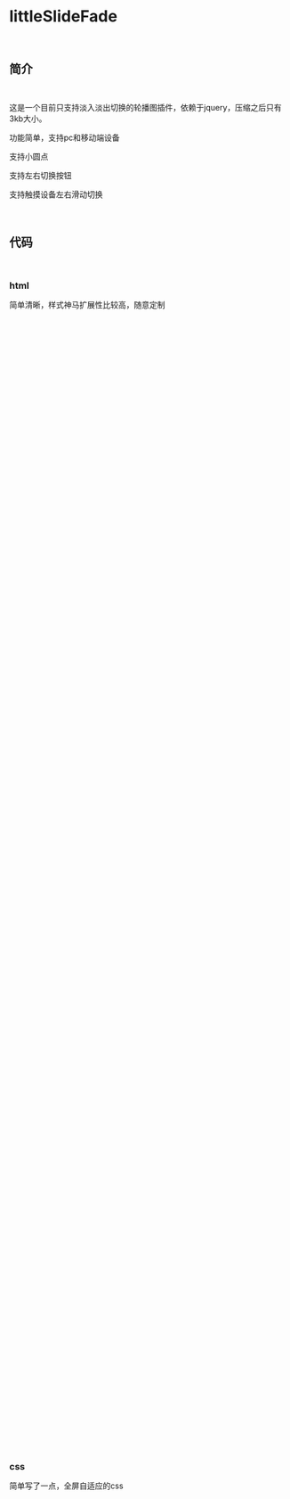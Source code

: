 <h1>littleSlideFade</h1>
<p>&nbsp;</p>
<h2>简介</h2>
<p>&nbsp;</p>
<p>这是一个目前只支持淡入淡出切换的轮播图插件，依赖于jquery，压缩之后只有3kb大小。</p>
<p>功能简单，支持pc和移动端设备</p>
<p>支持小圆点</p>
<p>支持左右切换按钮</p>
<p>支持触摸设备左右滑动切换</p>
<p>&nbsp;</p>
<h2>代码</h2>
<p>&nbsp;</p>
<h3>html</h3>
<p>简单清晰，样式神马扩展性比较高，随意定制</p>
<code>
<div id="slide" class="slide">
	<ul>
		<li class="page1"></li>
		<li class="page2"></li>
		<li class="page3"></li>
	</ul>
</div>
</code>
<h3>css</h3>
<p>简单写了一点，全屏自适应的css</p>
<code>
	<style>
	*{margin: 0; padding: 0;}
	ul,li{list-style: none;}
	html,body{width: 100%;height: 100%;}
	
	/* 轮播图 */
	.slide,
	.slide ul,
	.slide li{position: relative;width: 100%;height: 100%;}
	.slide li{position: absolute; top: 0; left: 0; display: none;background: url(images/banner1.jpg) center no-repeat;background-size: cover;}

	.slide{height: 50%;}

	.slide .page1{}
	.slide .page2{background-image: url(images/banner2.jpg);}
	.slide .page3{background-image: url(images/banner3.jpg);}
	
	/* 圆点 */
	.slide-dot{position: absolute; bottom: 20px; left: 0; width: 100%; text-align: center;}
	.slide-dot span{display: inline-block; *display: inline; *zoom: 1; margin: 0 4px; width: 16px; height: 16px; text-indent: -9999px; background: #eee; cursor: pointer; border-radius: 8px;
		-webkit-touch-callout: none;
	    -webkit-user-select: none;
	    -khtml-user-select: none;
	    -moz-user-select: none;
	    -ms-user-select: none;
	    user-select: none;
	}
	.slide-dot span:hover,
	.slide-dot span.z-sel{background: #000;}

	/* 左右切换按钮 */
	.codev,
	.next{position: absolute; top: 50%; margin-top: -50px;width: 50px; height: 100px; line-height: 100px; font-size: 30px; color: #333; text-align: center; font-weight: bold; text-decoration: none; background: #fff; border-radius: 5px;}
	.codev{left: 10px;}
	.next{right: 10px;}
	.codev:hover,
	.next:hover{color: #fff;background: #333;}
	</style>
</code>
<h3>js</h3>
<p>可配置参数蛮齐全的，有不明白的地方欢迎联系我！</p>
<p>需要引入jquery文件以及插件本身。</p>
<code>
<script src="src/jquery.min.js"></script>
<script src="src/jquery.littleSlideFade.min.js"></script>
<script>
$(function(){
	$('#slide').littleSlideFade({
        // 是否自动轮播
        auto : true,
        // 自动轮播间隔时间
        delay : 3000,
        // 动画时间
        animateTime : 1200,
        // 动画速度的 easing 函数
        animateEasing : 'swing',
        // 从第几张图开始播放，第一张为0
        startSlide : 0,
        // 是否显示圆点
        hasDot : true,
        // 圆点父元素class
        dotClass : 'slide-dot',
        // 圆点的当前活动样式
        dotActiveClass : 'z-sel',
        // 圆点切换触发事件
        dotClick : 'click',
        // 是否显示左右切换按钮
        hasBtn : true,
        // 上一个按钮class
        codevClass : 'codev',
        // 下一个按钮class
        nextClass : 'next',
        // 是否支持触摸
        hasTouch : true,
        // 在动画完成之前是否禁止切换
        isPauseAnimate : false,
        // 开始切换之前执行回调
        beforSlide : function(slide){},
        // 切换完成之后执行回调
        afterSlide : function(slide){}
	});
});
</script>
</code>